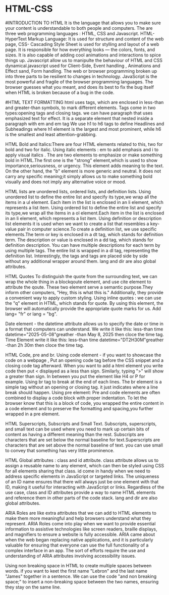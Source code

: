 # HTML-CSS
#INTRODUCTION TO HTML
It is the language that allows you to make sure your content is understandable to both people and computers.
The are three web programming languages : HTML, CSS and Javascript. HTML-HyperText Markup Language: It is used for structure and content of the web page,
CSS- Cascading Style Sheet is used for stylling and layout of a web page. It is responsible for how everything looks — the colors, fonts, and sizes. It is also capable of adding cool animations and interactions to spice things up.
Javascript allow us to manipulte the behaviour of HTML and CSS dynamical.javascript used for Client-Side, Event handling , Animations and Effect sand, Form handling.
The web or browser programming broken up into three parts to be resilient to changes in technology. JavaScript is the most powerful and fragile of the browser programming languages. The browser guesses what you meant, and does its best to fix the bug itself when HTML is broken because of a bug in the code.

#HTML TEXT FORMATTING
html uses tags, which are enclosed in less-than and greater-than symbols, to mark different elements. 
Tags come in two types:opening tags and closing tags.
we can have paragraph that uses emphasized text for effect.
It is a separate element that nested inside a paragraph with em and em tag
We use h1 to h6 tags to define Headlines and Subheadings where h1 element is the largest and most prominent, while h6 is the smallest and least attention-grabbing.

HTML Bold and Italics:There are four HTML elements related to this, two for bold and two for italic.
Using italic elements : em to add emphasis and i to apply visual italics .
The are two elements to emphasize or make something bold in HTML.The first one is the "strong" element,which is used to show importance,seriousness, or urgency.
This element adds meaning to the text. On the other hand, the "b" element is more generic and neutral.
It does not carry any specific meaning;it simply allows us to make something bold visually and does not imply any alternative voice or mood.

HTML lists are unordered lists, ordered lists, and definition lists. 
Using unordered list to define the entire list and specify its type,we wrap all the items in a ul element. Each item in the list is enclosed in an li element, which represents a list item.
Using ordered list to define the entire list and specify its type,we wrap all the items in a ol element.Each item in the list is enclosed in an li element, which represents a list item.
Using definition or description list elements it is used when we want to create a list that resembles a key-value pair in computer science.To create a definition list, we use specific elements.The term or key is enclosed in a dt tag, which stands for definition term. The description or value is enclosed in a dd tag, which stands for definition description. You can have multiple descriptions for each term by using multiple  tags. 
The entire list is wrapped in a dl tag, representing the definition list. Interestingly, the  tags and  tags are placed side by side without any additional wrapper around them. lang and dir are also global attributes.

HTML Quotes
To distinguish the quote from the surrounding text, we can wrap the whole thing in a blockqoute element, and use cite element to attribute the qoute. These two element serve a semantic purpose.They inform other computers, "Hey, this is what this is." Additionally, they provide a convenient way to apply custom styling.
Using inline quotes :  we can use the "q" element in HTML, which stands for quote. By using this element, the browser will automatically provide the appropriate quote marks for us.
Add lang= "fr"  or lang = "bg".

Date element -  the datetime attribute allows us to specify the date or time in a format that computers can understand. We write it like this: less-than time datetime="2025-05-08"greather -than May 8, 2025 then cloce the time tag.
Time Element  write it like this: less-than time datetime="DT2H30M"greather -than 2h 30m then cloce the time tag.

HTML Code, pre and br.
Using code element - if you want to showcase the code on a webpage , Put an opening code tag before the CSS snippet and a closing code tag afterward. 
When you want to add a html element you write code then put &lt; displayed as a less than sign. Similarly, typing "&gt;" will show a greater than sign. In between you put the element like H4 or P for example.
Using br tag to break at the end of each lines. The br element is a simple tag without an opening or closing tag. it just indicates where a line break should happen.
Using pre element: Pre and code elements are often combined to display a code block with proper indentation. To let the browser know that this is a block of code, you wrapped the entire content in a code element and to preserve the formatting and spacing,you further wrapped in a pre element.

HTML Superscripts, Subscripts and Small Text. 
Subscripts, superscripts, and small text can be used where you need to mark up certain bits of content as having a different meaning than the rest. Subscripts are characters that are set below the normal baseline for text.Superscripts are characters that are set above the normal baseline of text. you can use small to convey that something has very little prominence. 

HTML Global attributes : class and id attribute.
class attribute allows us to assign a reusable name to any element, which can then be styled using CSS for all elements sharing that class. 
id come in handy when we need to address specific elements in JavaScript or targeted links. The uniqueness of an ID name ensures that there will always just be one element with that ID, making it useful for interacting with JavaScript or links. Regardless of the use case, class and ID attributes provide a way to name HTML elements and reference them in other parts of the code stack. lang and dir are also global attributes.

ARIA Roles are like extra attributes that we can add to HTML elements to make them more meaningful and help browsers understand what they represent.
ARIA Roles come into play when we want to provide essential information to assistive technologies like screen readers, braille displays, and magnifiers to ensure a website is fully accessible. ARIA came about when the web began replacing native applications, and it is particularly valuable for ensuring that everyone can use the full functionality of a complex interface in an app. The sort of efforts require the use and understanding of ARIA attributes involving accessibility issues.

Using non breaking space in HTML to create multiple spaces between words. if you want to keet the first name "Lebron" and the last name "James" together in a sentence. We can use the code "and non breaking space;" to insert a non-breaking space between the two names, ensuring they stay on the same line. 
